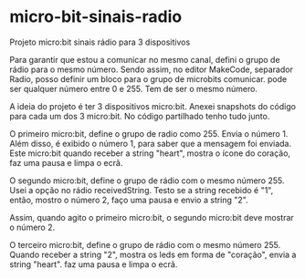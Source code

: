 # micro-bit-sinais-radio
Projeto micro:bit sinais rádio para 3 dispositivos

Para garantir que estou a comunicar no mesmo canal, defini o grupo de rádio para o mesmo número. Sendo assim, no editor MakeCode, separador Radio, posso definir um bloco para o grupo de microbits comunicar. pode ser qualquer número entre 0 e 255. Tem de ser o mesmo número.

A ideia do projeto é ter 3 dispositivos micro:bit. Anexei snapshots do código para cada um dos 3 micro:bit. No código partilhado tenho tudo junto. 

O primeiro micro:bit, define o grupo de radio como 255. Envia o número 1. Além disso, é exibido o número 1, para saber que a mensagem foi enviada. Este micro:bit quando receber a string "heart", mostra o ícone do coração, faz uma pausa e limpa o ecrã.


O segundo micro:bit, define o grupo de rádio com o mesmo número 255. Usei a opção no rádio receivedString. Testo se a string recebido é "1", então, mostro o número 2, faço uma pausa e envio a string "2".

Assim, quando agito o primeiro micro:bit, o segundo micro:bit deve mostrar o número 2.

O terceiro micro:bit, define o grupo de rádio com o mesmo número 255. Quando receber a string "2", mostra os leds em forma de "coração", envia a string "heart". faz uma pausa e limpa o ecrã.
